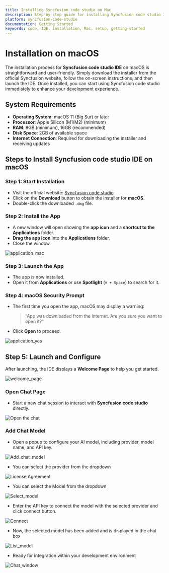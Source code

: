 ```yaml
---
title: Installing Syncfusion code studio on Mac
description: Step-by-step guide for installing Syncfusion code studio IDE on Mac operating system.
platform: syncfusion-code-studio
documentation: Getting Started
keywords: code, IDE, installation, Mac, setup, getting-started
---
```


# Installation on macOS

The installation process for **Syncfusion code studio IDE** on macOS is straightforward and user-friendly. Simply download the installer from the official Syncfusion website, follow the on-screen instructions, and then launch the IDE. Once installed, you can start using Syncfusion code studio immediately to enhance your development experience.

## System Requirements

- **Operating System**: macOS 11 (Big Sur) or later
- **Processor**: Apple Silicon (M1/M2) (minimum)
- **RAM**: 8GB (minimum), 16GB (recommended)
- **Disk Space**: 2GB of available space
- **Internet Connection**: Required for downloading the installer and receiving updates


##  Steps to Install Syncfusion code studio IDE on macOS

###  Step 1: Start Installation

- Visit the official website: [Syncfusion code studio](https://syncfusioncody.com)
- Click on the **Download** button to obtain the installer for **macOS**.
- Double-click the downloaded `.dmg` file.

###  Step 2: Install the App

- A new window will open showing the **app icon** and a **shortcut to the Applications** folder.
- **Drag the app icon** into the **Applications** folder.
- Close the window.

<img src="./getting_started_image/mac1.png" alt="application_mac"  />

###  Step 3: Launch the App

- The app is now installed.
- Open it from **Applications** or use **Spotlight** (`⌘ + Space`) to search for it.

###  Step 4: macOS Security Prompt

- The first time you open the app, macOS may display a warning:
  > “App was downloaded from the internet. Are you sure you want to open it?”
- Click **Open** to proceed.


<img src="./getting_started_image/mac2.png" alt="application_yes"  />



##  Step 5: Launch and Configure

After launching, the IDE displays a **Welcome Page** to help you get started.

<img src="./getting_started_image/macopenchat.png" alt="welcome_page"  />

###  Open Chat Page

- Start a new chat session to interact with **Syncfusion code studio** directly.

<img src="./getting_started_image/macopenchat2.png" alt="Open the chat"  />

### Add Chat Model

- Open a popup to configure your AI model, including provider, model name, and API key. 

<img src="./getting_started_image/addchatmodelopen.png" alt="Add_chat_model"  />

- You can select the provider from the dropdown

<img src="./getting_started_image/macaddmodel2.png" alt="License Agreement"  />

- You can select the Model from the dropdown

<img src="./getting_started_image/macaddmodel3.png" alt="Select_model"  />

- Enter the API key to connect the model with the selected provider and click connect button.

<img src="./getting_started_image/macaddmodel4.png" alt="Connect"  />

- Now, the selected model has been added and is displayed in the chat box

<img src="./getting_started_image/macaddmodel5.png" alt="List_model"  />

- Ready for integration within your development environment

<img src="./getting_started_image/macresult.png" alt="Chat_window"  />
